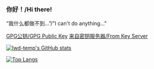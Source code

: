 ### 你好！/Hi there!

“我什么都做不到...”/"I can't do anything..."

[GPG公钥/GPG Public Key](lwd-temp_0xFDCB405A_public.asc) [来自密钥服务器/From Key Server](https://keyserver.ubuntu.com/pks/lookup?op=get&search=0xafce72de15a64a20f9e731bbc8d10d21fdcb405a)

[![lwd-temp's GitHub stats](https://github-readme-stats.lwd-temp.top/api?username=lwd-temp&count_private=true&show_icons=true)](https://github.com/anuraghazra/github-readme-stats)

[![Top Langs](https://github-readme-stats.lwd-temp.top/api/top-langs/?username=lwd-temp&langs_count=10&layout=compact)](https://github.com/anuraghazra/github-readme-stats)
